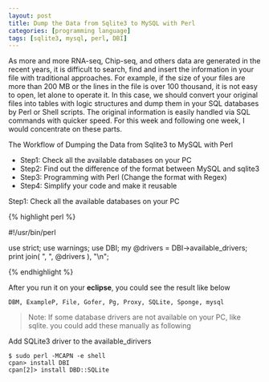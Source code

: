 ```yaml
---
layout: post
title: Dump the Data from Sqlite3 to MySQL with Perl
categories: [programming language]
tags: [sqlite3, mysql, perl, DBI]
---
```


As more and more RNA-seq, Chip-seq, and others data are generated in the recent years, it is
difficult to search, find and insert the information in your file with traditional approaches. For
example, if the size of your files are more than 200 MB or the lines in the file is over 100 thousand,
it is not easy to open, let alone to operate it. In this case, we should convert your original files into
tables with logic structures and dump them in your SQL databases by Perl or Shell scripts. The
original information is easily handled via SQL commands with quicker speed. For this week and
following one week, I would concentrate on these parts.

The Workflow of Dumping the Data from Sqlite3 to MySQL with Perl
- Step1: Check all the available databases on your PC
- Step2: Find out the difference of the format between MySQL and sqlite3
- Step3: Programming with Perl (Change the format with Regex)
- Step4: Simplify your code and make it reusable

Step1: Check all the available databases on your PC

{% highlight perl %}

#!/usr/bin/perl

use strict;
use warnings;
use DBI;
my @drivers = DBI->available_drivers;
print join( ", ", @drivers ), "\n";

{% endhighlight %}

After you run it on your **eclipse**, you could see the result like below

```   
DBM, ExampleP, File, Gofer, Pg, Proxy, SQLite, Sponge, mysql   
```   
> Note: If some database drivers are not available on your PC, like sqlite. you could add these manually as following 

Add SQLite3 driver to the available_dirivers
```  
$ sudo perl -MCAPN -e shell   
cpan> install DBI   
cpan[2]> install DBD::SQLite  
```   





